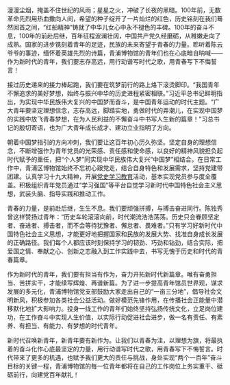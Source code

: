 漫漫尘烟，掩盖不住世纪的风雨；星星之火，冲破了长夜的黑暗。100年前，无数革命先烈用热血撒向人间，希望的种子绽开了一片灿烂的红色，历史铭刻在我们蓦然回首之间，“红船精神”铸就了中华儿女心中永不褪色的丰碑。100年的奋斗不息，100年的前赴后继，百年征程波澜壮阔，中国共产党久经磨砺，从稚嫩走向了成熟。国家的进步镌刻着青年的足迹，民族的未来寄望于青春的力量。聆听着陈云爷爷的事迹，缅怀着英雄先烈的诗篇，青浦博物馆的青年们也在心底暗自呐喊——作为新时代的青年，我们要志存高远，用行动谱写时代之歌，用青春写下不悔誓言！

接过历史递来的接力棒起跑，我们要在筑梦前行的路上烙下滚烫脚印。“我国青年不懈追求的美好梦想，始终与振兴中华的历史进程紧密相联。”习近平总书记鲜明指出，为实现中华民族伟大复兴的中国梦而奋斗，是中国青年运动的时代主题。“广大青年要坚定理想信念，志存高远，脚踏实地，勇做时代的弄潮儿，在实现中国梦的实践中放飞青春梦想，在为人民利益的不懈奋斗中书写人生新的篇章！”习总书记的殷切寄语，也为广大青年成长成才、建功立业指明了方向。

朝着中国梦指引的方向冲刺，我们要让这百年初心历久弥坚。坚定自身的理想信念，不断增强作为青年党员的光荣感、责任感和使命感，以良好的精神风貌担负起时代赋予的重任，把“个人梦”同实现中华民族伟大复兴“中国梦”相结合。在日常工作中，青浦区博物馆始终不忘初心跟党走，结合自身特色和发展需求，坚持党建带团建。认真学习十九大精神，开展[党史学习教育](http://www.baidu.com/link?url=bj5mvgNJZvdAQxPT_COAp_H_ujatyvEW-E9c8SE_KzmAExa72HczlC2LHkzvHRJnyvcYEy-tlVUvDlmYf5B4-iRIVUrtiA3uHMmWu14Ehwm)活动，基本实现党员参与度全覆盖。积极组织青年党员通过“学习强国”等平台自觉学习新时代中国特色社会主义思想，武装头脑、指导实践和推动工作。 

青春的力量，是前赴后继，生生不息。我们要顽强拼搏，与搏击奋进同行。陈独秀曾这样赞扬过青年：“历史车轮滚滚向前，时代潮流浩浩荡荡。历史只会眷顾坚定者、奋进者、搏击者，而不会等待犹豫者、懈怠者、畏难者。”只有学习好新时代中国特色社会主义思想，才能更好地把握国家和民族的发展大势、找准自身成长发展的正确路径。我们每个人都应该时刻保持学习的韧劲、巧劲和钻劲，结合实际，把爱国之情、奉献之心、创新之志融入到工作实践中去，书写无愧于历史和时代的青春篇章。

作为新时代的青年，我们要有担当有作为，奋力开拓新时代新篇章。唯有奋勇担当、苦拼实干，才能续写辉煌、再谱新篇。为了进一步提高青年馆员世界观，谋求发展的多元化，青浦博物馆党支部鼓励大家走出自己的“一亩三分地”，倡导社会文明新风，积极参加各类社会公益活动。做好模范先锋作用，在传播社会正能量中潜移默化地扩大影响力。投身一线工作的青年们始终坚持弘扬传统文化，立足岗位建功，在工作奋斗中实现人生价值，以实际行动促进社会进步，做一名有责任、有素养、有担当、有能力、有梦想的时代青年。

新时代召唤新青年，新青年要有新作为。让我们以青春为注，以理想为旗，将最执着的奋斗化作心底最坚定的力量，用行动谱写时代之歌，用青春写下不悔誓言。时代带来了更多的机遇，也赋予我们更大的责任与挑战，身处实现“两个一百年”奋斗目标的关键一程，青浦博物馆的每一位青年都将在自己的工作岗位上务实重干、砥砺前行，向建党百年献礼！ 